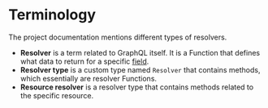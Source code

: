 # Terminology

The project documentation mentions different types of resolvers.

- **Resolver** is a term related to GraphQL itself. It is a Function that defines what data to return for a specific [field](http://graphql.org/learn/queries/#fields).
- **Resolver type** is a custom type named `Resolver` that contains methods, which essentially are resolver Functions.
- **Resource resolver** is a resolver type that contains methods related to the specific resource.
